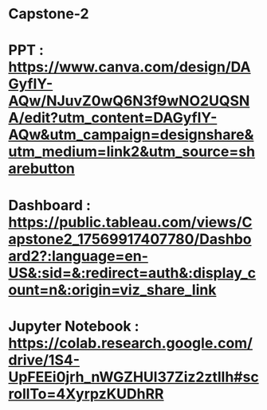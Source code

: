 # Capstone-2

# PPT : https://www.canva.com/design/DAGyfIY-AQw/NJuvZ0wQ6N3f9wNO2UQSNA/edit?utm_content=DAGyfIY-AQw&utm_campaign=designshare&utm_medium=link2&utm_source=sharebutton
# Dashboard : https://public.tableau.com/views/Capstone2_17569917407780/Dashboard2?:language=en-US&:sid=&:redirect=auth&:display_count=n&:origin=viz_share_link
# Jupyter Notebook : https://colab.research.google.com/drive/1S4-UpFEEi0jrh_nWGZHUl37Ziz2ztllh#scrollTo=4XyrpzKUDhRR 

